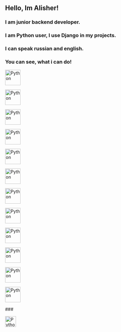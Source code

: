## Hello, Im Alisher!
### I am junior backend developer.
### I am Python user, I use Django in my projects.
### I can speak russian and english.
###
###
### You can see, what i can do!
<p><img src="https://simpleicons.org/icons/visualstudiocode.svg" alt="Python", width="50", height="50"></p>
<p><img src="https://simpleicons.org/icons/python.svg" alt="Python", width="50", height="50"></p>
<p><img src="https://simpleicons.org/icons/django.svg" alt="Python", width="50", height="50"></p>
<p><img src="https://simpleicons.org/icons/html5.svg" alt="Python", width="50", height="50"></p>
<p><img src="https://simpleicons.org/icons/css3.svg" alt="Python", width="50", height="50"></p>
<p><img src="https://simpleicons.org/icons/postgresql.svg" alt="Python", width="50", height="50"></p>
<p><img src="https://simpleicons.org/icons/sqlite.svg" alt="Python", width="50", height="50"></p>
<p><img src="https://simpleicons.org/icons/docker.svg" alt="Python", width="50", height="50"></p>
<p><img src="https://simpleicons.org/icons/github.svg" alt="Python", width="50", height="50"></p>
<p><img src="https://simpleicons.org/icons/git.svg" alt="Python", width="50", height="50"></p>
<p><img src="https://simpleicons.org/icons/windows10.svg" alt="Python", width="50", height="50"></p>
<p><img src="https://simpleicons.org/icons/windowsterminal.svg" alt="Python", width="50", height="50"></p>
###
<p><img src="https://github.com/AlisherWhyNot/AlisherWhyNot/assets/123771217/ea7611a4-6e9d-4e9c-9aab-103caaf72233" alt="Python", width="35", height="35"></p>
<!--### Hi there 👋-->

<!--
| Api | <p><img src="https://simpleicons.org/icons/python.svg" alt="Python", width="50", height="50"></p> |
**AlisherWhyNot/AlisherWhyNot** is a ✨ _special_ ✨ repository because its `README.md` (this file) appears on your GitHub profile.

Here are some ideas to get you started:



#Hello! I'm Alisher
## I'm backend developer, here you can see what I can do!
## I'm Python user
<p><img src="https://simpleicons.org/icons/python.svg" alt="Python", width="50", height="50"></p>
| what i can      |  |
| ----------- | ----------- |
| Django | <p><img src="https://simpleicons.org/icons/django.svg" alt="Python", width="50", height="50"></p> |
| Sqlite | <p><img src="https://simpleicons.org/icons/sqlite.svg" alt="Python", width="50", height="50"></p> |



- 🔭 I’m currently working on ...
- 🌱 I’m currently learning ...
- 👯 I’m looking to collaborate on ...
- 🤔 I’m looking for help with ...
- 💬 Ask me about ...
- 📫 How to reach me: ...
- 😄 Pronouns: ...
- ⚡ Fun fact: ...
-->
